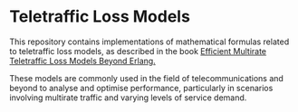 # Teletraffic Loss Models
This repository contains implementations of mathematical formulas related to teletraffic loss models, as described in the book <a href="https://www.amazon.co.uk/Efficient-Multirate-Teletraffic-Models-Beyond/dp/111942688X" target="_blank"> Efficient Multirate Teletraffic Loss Models Beyond Erlang.</a>


These models are commonly used in the field of telecommunications and beyond to analyse and optimise performance, particularly in scenarios involving multirate traffic and varying levels of service demand.



